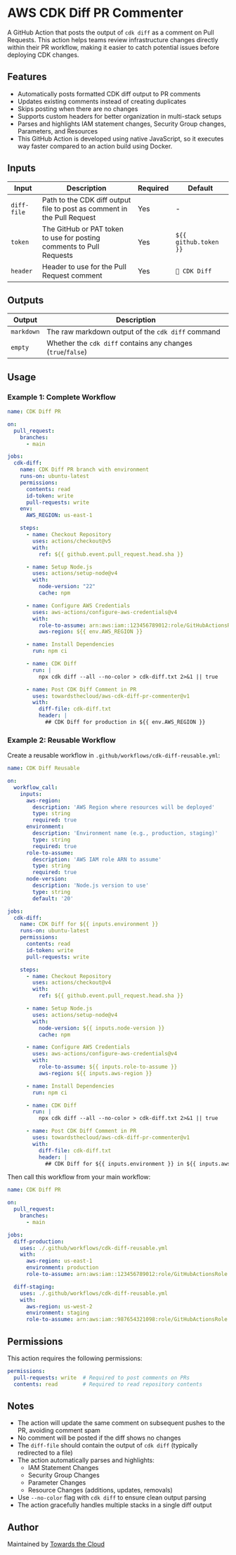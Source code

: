 # AWS CDK Diff PR Commenter

A GitHub Action that posts the output of `cdk diff` as a comment on Pull Requests. This action helps teams review infrastructure changes directly within their PR workflow, making it easier to catch potential issues before deploying CDK changes.

## Features

- Automatically posts formatted CDK diff output to PR comments
- Updates existing comments instead of creating duplicates
- Skips posting when there are no changes
- Supports custom headers for better organization in multi-stack setups
- Parses and highlights IAM statement changes, Security Group changes, Parameters, and Resources
- This GitHub Action is developed using native JavaScript, so it executes way faster compared to an action build using Docker.


## Inputs

| Input       | Description                                                             | Required | Default               |
| ----------- | ----------------------------------------------------------------------- | -------- | --------------------- |
| `diff-file` | Path to the CDK diff output file to post as comment in the Pull Request | Yes      | -                     |
| `token`     | The GitHub or PAT token to use for posting comments to Pull Requests    | Yes      | `${{ github.token }}` |
| `header`    | Header to use for the Pull Request comment                              | Yes      | `📝 CDK Diff`          |

## Outputs

| Output     | Description                                                  |
| ---------- | ------------------------------------------------------------ |
| `markdown` | The raw markdown output of the `cdk diff` command            |
| `empty`    | Whether the `cdk diff` contains any changes (`true`/`false`) |

## Usage

### Example 1: Complete Workflow

```yaml
name: CDK Diff PR

on:
  pull_request:
    branches:
      - main

jobs:
  cdk-diff:
    name: CDK Diff PR branch with environment
    runs-on: ubuntu-latest
    permissions:
      contents: read
      id-token: write
      pull-requests: write
    env:
      AWS_REGION: us-east-1

    steps:
      - name: Checkout Repository
        uses: actions/checkout@v5
        with:
          ref: ${{ github.event.pull_request.head.sha }}

      - name: Setup Node.js
        uses: actions/setup-node@v4
        with:
          node-version: "22"
          cache: npm

      - name: Configure AWS Credentials
        uses: aws-actions/configure-aws-credentials@v4
        with:
          role-to-assume: arn:aws:iam::123456789012:role/GitHubActionsRole
          aws-region: ${{ env.AWS_REGION }}

      - name: Install Dependencies
        run: npm ci

      - name: CDK Diff
        run: |
          npx cdk diff --all --no-color > cdk-diff.txt 2>&1 || true

      - name: Post CDK Diff Comment in PR
        uses: towardsthecloud/aws-cdk-diff-pr-commenter@v1
        with:
          diff-file: cdk-diff.txt
          header: |
            ## CDK Diff for production in ${{ env.AWS_REGION }}
```

### Example 2: Reusable Workflow

Create a reusable workflow in `.github/workflows/cdk-diff-reusable.yml`:

```yaml
name: CDK Diff Reusable

on:
  workflow_call:
    inputs:
      aws-region:
        description: 'AWS Region where resources will be deployed'
        type: string
        required: true
      environment:
        description: 'Environment name (e.g., production, staging)'
        type: string
        required: true
      role-to-assume:
        description: 'AWS IAM role ARN to assume'
        type: string
        required: true
      node-version:
        description: 'Node.js version to use'
        type: string
        default: '20'

jobs:
  cdk-diff:
    name: CDK Diff for ${{ inputs.environment }}
    runs-on: ubuntu-latest
    permissions:
      contents: read
      id-token: write
      pull-requests: write

    steps:
      - name: Checkout Repository
        uses: actions/checkout@v4
        with:
          ref: ${{ github.event.pull_request.head.sha }}

      - name: Setup Node.js
        uses: actions/setup-node@v4
        with:
          node-version: ${{ inputs.node-version }}
          cache: npm

      - name: Configure AWS Credentials
        uses: aws-actions/configure-aws-credentials@v4
        with:
          role-to-assume: ${{ inputs.role-to-assume }}
          aws-region: ${{ inputs.aws-region }}

      - name: Install Dependencies
        run: npm ci

      - name: CDK Diff
        run: |
          npx cdk diff --all --no-color > cdk-diff.txt 2>&1 || true

      - name: Post CDK Diff Comment in PR
        uses: towardsthecloud/aws-cdk-diff-pr-commenter@v1
        with:
          diff-file: cdk-diff.txt
          header: |
            ## CDK Diff for ${{ inputs.environment }} in ${{ inputs.aws-region }}
```

Then call this workflow from your main workflow:

```yaml
name: CDK Diff PR

on:
  pull_request:
    branches:
      - main

jobs:
  diff-production:
    uses: ./.github/workflows/cdk-diff-reusable.yml
    with:
      aws-region: us-east-1
      environment: production
      role-to-assume: arn:aws:iam::123456789012:role/GitHubActionsRole

  diff-staging:
    uses: ./.github/workflows/cdk-diff-reusable.yml
    with:
      aws-region: us-west-2
      environment: staging
      role-to-assume: arn:aws:iam::987654321098:role/GitHubActionsRole
```

## Permissions

This action requires the following permissions:

```yaml
permissions:
  pull-requests: write  # Required to post comments on PRs
  contents: read        # Required to read repository contents
```

## Notes

- The action will update the same comment on subsequent pushes to the PR, avoiding comment spam
- No comment will be posted if the diff shows no changes
- The `diff-file` should contain the output of `cdk diff` (typically redirected to a file)
- The action automatically parses and highlights:
  - IAM Statement Changes
  - Security Group Changes
  - Parameter Changes
  - Resource Changes (additions, updates, removals)
- Use `--no-color` flag with `cdk diff` to ensure clean output parsing
- The action gracefully handles multiple stacks in a single diff output

## Author

Maintained by [Towards the Cloud](https://github.com/towardsthecloud)
